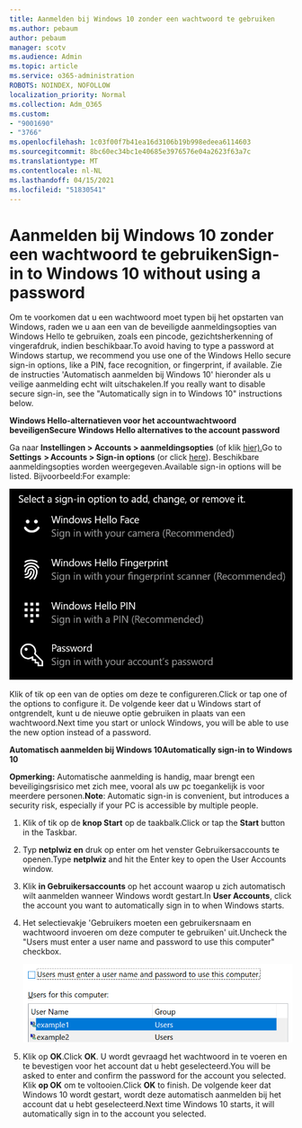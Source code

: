 ```yaml
---
title: Aanmelden bij Windows 10 zonder een wachtwoord te gebruiken
ms.author: pebaum
author: pebaum
manager: scotv
ms.audience: Admin
ms.topic: article
ms.service: o365-administration
ROBOTS: NOINDEX, NOFOLLOW
localization_priority: Normal
ms.collection: Adm_O365
ms.custom:
- "9001690"
- "3766"
ms.openlocfilehash: 1c03f00f7b41ea16d3106b19b998edeea6114603
ms.sourcegitcommit: 8bc60ec34bc1e40685e3976576e04a2623f63a7c
ms.translationtype: MT
ms.contentlocale: nl-NL
ms.lasthandoff: 04/15/2021
ms.locfileid: "51830541"
---
```

# <a name="sign-in-to-windows-10-without-using-a-password"></a><span data-ttu-id="79d80-102">Aanmelden bij Windows 10 zonder een wachtwoord te gebruiken</span><span class="sxs-lookup"><span data-stu-id="79d80-102">Sign-in to Windows 10 without using a password</span></span>

<span data-ttu-id="79d80-103">Om te voorkomen dat u een wachtwoord moet typen bij het opstarten van Windows, raden we u aan een van de beveiligde aanmeldingsopties van Windows Hello te gebruiken, zoals een pincode, gezichtsherkenning of vingerafdruk, indien beschikbaar.</span><span class="sxs-lookup"><span data-stu-id="79d80-103">To avoid having to type a password at Windows startup, we recommend you use one of the Windows Hello secure sign-in options, like a PIN, face recognition, or fingerprint, if available.</span></span> <span data-ttu-id="79d80-104">Zie de instructies 'Automatisch aanmelden bij Windows 10' hieronder als u veilige aanmelding echt wilt uitschakelen.</span><span class="sxs-lookup"><span data-stu-id="79d80-104">If you really want to disable secure sign-in, see the "Automatically sign in to Windows 10" instructions below.</span></span>

<span data-ttu-id="79d80-105">**Windows Hello-alternatieven voor het accountwachtwoord beveiligen**</span><span class="sxs-lookup"><span data-stu-id="79d80-105">**Secure Windows Hello alternatives to the account password**</span></span>

<span data-ttu-id="79d80-106">Ga naar **Instellingen > Accounts > aanmeldingsopties** (of klik [hier).](ms-settings:signinoptions?activationSource=GetHelp)</span><span class="sxs-lookup"><span data-stu-id="79d80-106">Go to **Settings  > Accounts > Sign-in options** (or click [here](ms-settings:signinoptions?activationSource=GetHelp)).</span></span> <span data-ttu-id="79d80-107">Beschikbare aanmeldingsopties worden weergegeven.</span><span class="sxs-lookup"><span data-stu-id="79d80-107">Available sign-in options will be listed.</span></span> <span data-ttu-id="79d80-108">Bijvoorbeeld:</span><span class="sxs-lookup"><span data-stu-id="79d80-108">For example:</span></span>

![Aanmeldingsopties.](media/sign-in-options.png)

<span data-ttu-id="79d80-110">Klik of tik op een van de opties om deze te configureren.</span><span class="sxs-lookup"><span data-stu-id="79d80-110">Click or tap one of the options to configure it.</span></span> <span data-ttu-id="79d80-111">De volgende keer dat u Windows start of ontgrendelt, kunt u de nieuwe optie gebruiken in plaats van een wachtwoord.</span><span class="sxs-lookup"><span data-stu-id="79d80-111">Next time you start or unlock Windows, you will be able to use the new option instead of a password.</span></span> 

<span data-ttu-id="79d80-112">**Automatisch aanmelden bij Windows 10**</span><span class="sxs-lookup"><span data-stu-id="79d80-112">**Automatically sign-in to Windows 10**</span></span>

<span data-ttu-id="79d80-113">**Opmerking:** Automatische aanmelding is handig, maar brengt een beveiligingsrisico met zich mee, vooral als uw pc toegankelijk is voor meerdere personen.</span><span class="sxs-lookup"><span data-stu-id="79d80-113">**Note**: Automatic sign-in is convenient, but introduces a security risk, especially if your PC is accessible by multiple people.</span></span> 

1. <span data-ttu-id="79d80-114">Klik of tik op de **knop Start** op de taakbalk.</span><span class="sxs-lookup"><span data-stu-id="79d80-114">Click or tap the **Start** button in the Taskbar.</span></span>

2. <span data-ttu-id="79d80-115">Typ **netplwiz en** druk op enter om het venster Gebruikersaccounts te openen.</span><span class="sxs-lookup"><span data-stu-id="79d80-115">Type **netplwiz** and hit the Enter key to open the User Accounts window.</span></span>

3. <span data-ttu-id="79d80-116">Klik **in Gebruikersaccounts** op het account waarop u zich automatisch wilt aanmelden wanneer Windows wordt gestart.</span><span class="sxs-lookup"><span data-stu-id="79d80-116">In **User Accounts**, click the account you want to automatically sign in to when Windows starts.</span></span>

4. <span data-ttu-id="79d80-117">Het selectievakje 'Gebruikers moeten een gebruikersnaam en wachtwoord invoeren om deze computer te gebruiken' uit.</span><span class="sxs-lookup"><span data-stu-id="79d80-117">Uncheck the "Users must enter a user name and password to use this computer" checkbox.</span></span>

    ![Gebruikers moeten een gebruikersnaam en wachtwoordoptie invoeren.](media/users-must-enter-username.png)

5. <span data-ttu-id="79d80-119">Klik op **OK**.</span><span class="sxs-lookup"><span data-stu-id="79d80-119">Click **OK**.</span></span> <span data-ttu-id="79d80-120">U wordt gevraagd het wachtwoord in te voeren en te bevestigen voor het account dat u hebt geselecteerd.</span><span class="sxs-lookup"><span data-stu-id="79d80-120">You will be asked to enter and confirm the password for the account you selected.</span></span> <span data-ttu-id="79d80-121">Klik **op OK** om te voltooien.</span><span class="sxs-lookup"><span data-stu-id="79d80-121">Click **OK** to finish.</span></span> <span data-ttu-id="79d80-122">De volgende keer dat Windows 10 wordt gestart, wordt deze automatisch aanmelden bij het account dat u hebt geselecteerd.</span><span class="sxs-lookup"><span data-stu-id="79d80-122">Next time Windows 10 starts, it will automatically sign in to the account you selected.</span></span>
